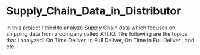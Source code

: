 # Supply_Chain_Data_in_Distributor
in this project I tried to analyze Supply Chain data which focuses on shipping data from a company called ATLIQ. The following are the topics that I analyzed: On Time Deliver, In Full Deliver, On Time in Full Deliver., and etc.
